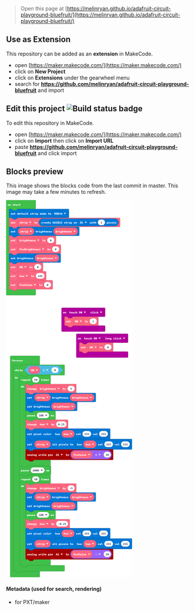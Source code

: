 
> Open this page at [https://melinryan.github.io/adafruit-circuit-playground-bluefruit/](https://melinryan.github.io/adafruit-circuit-playground-bluefruit/)

## Use as Extension

This repository can be added as an **extension** in MakeCode.

* open [https://maker.makecode.com/](https://maker.makecode.com/)
* click on **New Project**
* click on **Extensions** under the gearwheel menu
* search for **https://github.com/melinryan/adafruit-circuit-playground-bluefruit** and import

## Edit this project ![Build status badge](https://github.com/melinryan/adafruit-circuit-playground-bluefruit/workflows/MakeCode/badge.svg)

To edit this repository in MakeCode.

* open [https://maker.makecode.com/](https://maker.makecode.com/)
* click on **Import** then click on **Import URL**
* paste **https://github.com/melinryan/adafruit-circuit-playground-bluefruit** and click import

## Blocks preview

This image shows the blocks code from the last commit in master.
This image may take a few minutes to refresh.

![A rendered view of the blocks](https://github.com/melinryan/adafruit-circuit-playground-bluefruit/raw/master/.github/makecode/blocks.png)

#### Metadata (used for search, rendering)

* for PXT/maker
<script src="https://makecode.com/gh-pages-embed.js"></script><script>makeCodeRender("{{ site.makecode.home_url }}", "{{ site.github.owner_name }}/{{ site.github.repository_name }}");</script>

